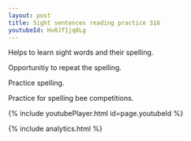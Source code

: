 ```yaml
---
layout: post
title: Sight sentences reading practice 316
youtubeId: Hv0Jf1jq0Lg
---
```

 
 
Helps to learn sight words and their spelling.

Opportunitiy to repeat the spelling. 

Practice spelling. 
 
Practice for spelling bee competitions. 
 
{% include youtubePlayer.html id=page.youtubeId %}
 
 
{% include analytics.html %}